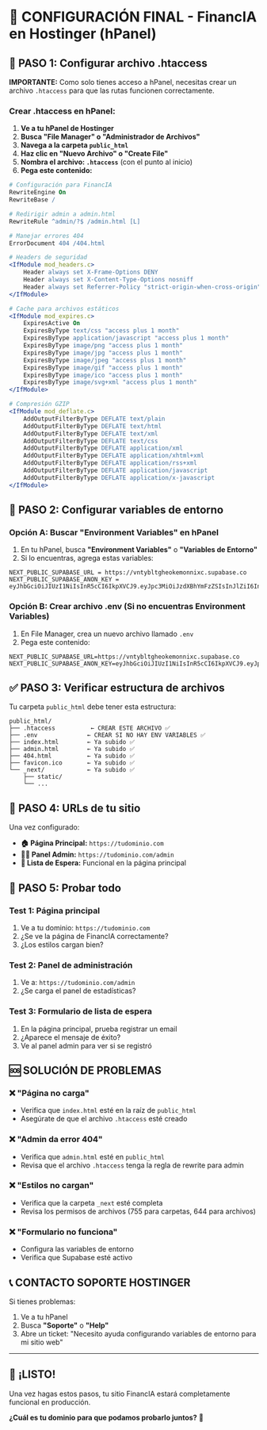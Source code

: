 # 🚀 CONFIGURACIÓN FINAL - FinancIA en Hostinger (hPanel)

## 🔧 **PASO 1: Configurar archivo .htaccess**

**IMPORTANTE:** Como solo tienes acceso a hPanel, necesitas crear un archivo `.htaccess` para que las rutas funcionen correctamente.

### **Crear .htaccess en hPanel:**

1. **Ve a tu hPanel de Hostinger**
2. **Busca "File Manager" o "Administrador de Archivos"**
3. **Navega a la carpeta `public_html`**
4. **Haz clic en "Nuevo Archivo" o "Create File"**
5. **Nombra el archivo: `.htaccess`** (con el punto al inicio)
6. **Pega este contenido:**

```apache
# Configuración para FinancIA
RewriteEngine On
RewriteBase /

# Redirigir admin a admin.html
RewriteRule ^admin/?$ /admin.html [L]

# Manejar errores 404
ErrorDocument 404 /404.html

# Headers de seguridad
<IfModule mod_headers.c>
    Header always set X-Frame-Options DENY
    Header always set X-Content-Type-Options nosniff
    Header always set Referrer-Policy "strict-origin-when-cross-origin"
</IfModule>

# Cache para archivos estáticos
<IfModule mod_expires.c>
    ExpiresActive On
    ExpiresByType text/css "access plus 1 month"
    ExpiresByType application/javascript "access plus 1 month"
    ExpiresByType image/png "access plus 1 month"
    ExpiresByType image/jpg "access plus 1 month"
    ExpiresByType image/jpeg "access plus 1 month"
    ExpiresByType image/gif "access plus 1 month"
    ExpiresByType image/ico "access plus 1 month"
    ExpiresByType image/svg+xml "access plus 1 month"
</IfModule>

# Compresión GZIP
<IfModule mod_deflate.c>
    AddOutputFilterByType DEFLATE text/plain
    AddOutputFilterByType DEFLATE text/html
    AddOutputFilterByType DEFLATE text/xml
    AddOutputFilterByType DEFLATE text/css
    AddOutputFilterByType DEFLATE application/xml
    AddOutputFilterByType DEFLATE application/xhtml+xml
    AddOutputFilterByType DEFLATE application/rss+xml
    AddOutputFilterByType DEFLATE application/javascript
    AddOutputFilterByType DEFLATE application/x-javascript
</IfModule>
```

## 🔧 **PASO 2: Configurar variables de entorno**

### **Opción A: Buscar "Environment Variables" en hPanel**
1. En tu hPanel, busca **"Environment Variables"** o **"Variables de Entorno"**
2. Si lo encuentras, agrega estas variables:

```
NEXT_PUBLIC_SUPABASE_URL = https://vntybltgheokemonnixc.supabase.co
NEXT_PUBLIC_SUPABASE_ANON_KEY = eyJhbGciOiJIUzI1NiIsInR5cCI6IkpXVCJ9.eyJpc3MiOiJzdXBhYmFzZSIsInJlZiI6InZudHlibHRnaGVva2Vtb25uaXhjIiwicm9sZSI6ImFub24iLCJpYXQiOjE3NDk2MDM1NDgsImV4cCI6MjA2NTE3OTU0OH0.Rrk5mBVC6_hnkVHqLDTuTBVOItBddpJwHlGRKnqoyas
```

### **Opción B: Crear archivo .env (Si no encuentras Environment Variables)**
1. En File Manager, crea un nuevo archivo llamado `.env`
2. Pega este contenido:

```env
NEXT_PUBLIC_SUPABASE_URL=https://vntybltgheokemonnixc.supabase.co
NEXT_PUBLIC_SUPABASE_ANON_KEY=eyJhbGciOiJIUzI1NiIsInR5cCI6IkpXVCJ9.eyJpc3MiOiJzdXBhYmFzZSIsInJlZiI6InZudHlibHRnaGVva2Vtb25uaXhjIiwicm9sZSI6ImFub24iLCJpYXQiOjE3NDk2MDM1NDgsImV4cCI6MjA2NTE3OTU0OH0.Rrk5mBVC6_hnkVHqLDTuTBVOItBddpJwHlGRKnqoyas
```

## ✅ **PASO 3: Verificar estructura de archivos**

Tu carpeta `public_html` debe tener esta estructura:

```
public_html/
├── .htaccess          ← CREAR ESTE ARCHIVO ✅
├── .env              ← CREAR SI NO HAY ENV VARIABLES ✅
├── index.html        ← Ya subido ✅
├── admin.html        ← Ya subido ✅
├── 404.html          ← Ya subido ✅
├── favicon.ico       ← Ya subido ✅
└── _next/            ← Ya subido ✅
    ├── static/
    └── ...
```

## 🎯 **PASO 4: URLs de tu sitio**

Una vez configurado:

- **🏠 Página Principal:** `https://tudominio.com`
- **👨‍💼 Panel Admin:** `https://tudominio.com/admin`
- **📱 Lista de Espera:** Funcional en la página principal

## 🧪 **PASO 5: Probar todo**

### **Test 1: Página principal**
1. Ve a tu dominio: `https://tudominio.com`
2. ¿Se ve la página de FinancIA correctamente?
3. ¿Los estilos cargan bien?

### **Test 2: Panel de administración**
1. Ve a: `https://tudominio.com/admin`
2. ¿Se carga el panel de estadísticas?

### **Test 3: Formulario de lista de espera**
1. En la página principal, prueba registrar un email
2. ¿Aparece el mensaje de éxito?
3. Ve al panel admin para ver si se registró

## 🆘 **SOLUCIÓN DE PROBLEMAS**

### **❌ "Página no carga"**
- Verifica que `index.html` esté en la raíz de `public_html`
- Asegúrate de que el archivo `.htaccess` esté creado

### **❌ "Admin da error 404"**
- Verifica que `admin.html` esté en `public_html`
- Revisa que el archivo `.htaccess` tenga la regla de rewrite para admin

### **❌ "Estilos no cargan"**
- Verifica que la carpeta `_next` esté completa
- Revisa los permisos de archivos (755 para carpetas, 644 para archivos)

### **❌ "Formulario no funciona"**
- Configura las variables de entorno
- Verifica que Supabase esté activo

## 📞 **CONTACTO SOPORTE HOSTINGER**

Si tienes problemas:
1. Ve a tu hPanel
2. Busca **"Soporte"** o **"Help"**
3. Abre un ticket: "Necesito ayuda configurando variables de entorno para mi sitio web"

---

## 🎉 **¡LISTO!**

Una vez hagas estos pasos, tu sitio FinancIA estará completamente funcional en producción.

**¿Cuál es tu dominio para que podamos probarlo juntos?** 🚀